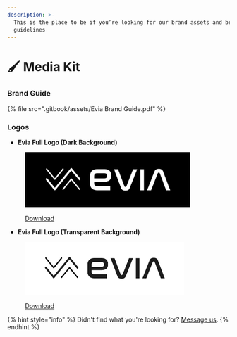 ```yaml
---
description: >-
  This is the place to be if you’re looking for our brand assets and brand
  guidelines
---
```


# 🖌️ Media Kit

### Brand Guide

{% file src=".gitbook/assets/Evia Brand Guide.pdf" %}

### Logos

* **Evia Full Logo (Dark Background)**

<figure><img src=".gitbook/assets/Group 18_dark.png" alt="" width="375"><figcaption><p><a href="https://drive.google.com/file/d/1H24-rnfqH17AzgjYLtyKuqZIs7FOeJhJ/view">Download</a></p></figcaption></figure>

* **Evia Full Logo (Transparent Background)**

<figure><img src=".gitbook/assets/Group 17_light.png" alt="" width="361"><figcaption><p><a href="https://drive.google.com/file/d/1hsXQYVRygkq4VWF0O6SxSHY6_RFKSR8g/view">Download</a></p></figcaption></figure>

{% hint style="info" %}
Didn't find what you're looking for? [Message us](connect-and-follow.md).
{% endhint %}
